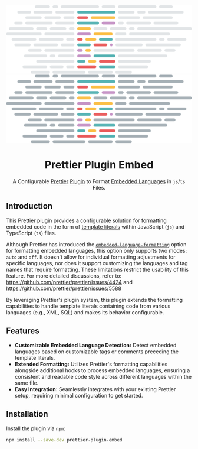 <div align="center">

![prettier-plugin-embed-light](./public/prettier-plugin-embed-wide-light.svg#gh-light-mode-only)
![prettier-plugin-embed-dark](./public/prettier-plugin-embed-wide-dark.svg#gh-dark-mode-only)

# Prettier Plugin Embed

A Configurable [Prettier](https://prettier.io/) [Plugin](https://prettier.io/docs/en/plugins.html) to Format [Embedded Languages](https://prettier.io/docs/en/options.html#embedded-language-formatting) in `js`/`ts` Files.

</div>

## Introduction

This Prettier plugin provides a configurable solution for formatting embedded code in the form of [template literals](https://developer.mozilla.org/docs/Web/JavaScript/Reference/Template_literals) within JavaScript (`js`) and TypeScript (`ts`) files.

Although Prettier has introduced the [`embedded-language-formatting`](https://prettier.io/docs/en/options.html#embedded-language-formatting) option for formatting embedded languages, this option only supports two modes: `auto` and `off`. It doesn't allow for individual formatting adjustments for specific languages, nor does it support customizing the languages and tag names that require formatting. These limitations restrict the usability of this feature. For more detailed discussions, refer to: https://github.com/prettier/prettier/issues/4424 and https://github.com/prettier/prettier/issues/5588

By leveraging Prettier's plugin system, this plugin extends the formatting capabilities to handle template literals containing code from various languages (e.g., XML, SQL) and makes its behavior configurable.

## Features

- **Customizable Embedded Language Detection:** Detect embedded languages based on customizable tags or comments preceding the template literals.
- **Extended Formatting:** Utilizes Prettier's formatting capabilities alongside additional hooks to process embedded languages, ensuring a consistent and readable code style across different languages within the same file.
- **Easy Integration:** Seamlessly integrates with your existing Prettier setup, requiring minimal configuration to get started.

## Installation

Install the plugin via `npm`:

```bash
npm install --save-dev prettier-plugin-embed
```

